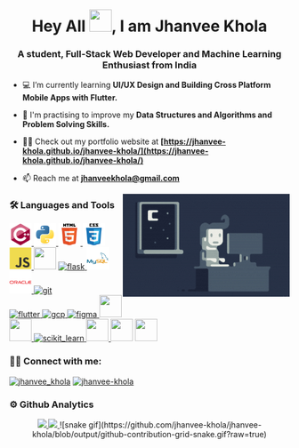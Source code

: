 <h1 align="center">Hey All <img src="https://c.tenor.com/nebZyl8oN7IAAAAi/wave-hello.gif" width="40" height="40">, I am Jhanvee Khola</h1>
<h3 align="center">A student, Full-Stack Web Developer and Machine Learning Enthusiast from India</h3>

- 💻 I’m currently learning **UI/UX Design and Building Cross Platform Mobile Apps with Flutter.**

- 🌱 I'm practising to improve my **Data Structures and Algorithms and Problem Solving Skills.**

- 👨‍💻 Check out my portfolio website at **[https://jhanvee-khola.github.io/jhanvee-khola/](https://jhanvee-khola.github.io/jhanvee-khola/)** 

- 📫 Reach me at **jhanveekhola@gmail.com**

<img alt="Night Coding" src="https://raw.githubusercontent.com/AVS1508/AVS1508/master/assets/Night-Coding.gif" align="right"/>

<h3 align="left">🛠 Languages and Tools</h3>

<a href="https://www.w3schools.com/cpp/" target="_blank" rel="noreferrer"> <img src="https://raw.githubusercontent.com/devicons/devicon/master/icons/cplusplus/cplusplus-original.svg" alt="cplusplus" width="40" height="40"/> </a>
<a href="https://www.python.org" target="_blank" rel="noreferrer"> <img src="https://raw.githubusercontent.com/devicons/devicon/master/icons/python/python-original.svg" alt="python" width="40" height="40"/> </a>
<a href="https://www.w3.org/html/" target="_blank" rel="noreferrer"> <img src="https://raw.githubusercontent.com/devicons/devicon/master/icons/html5/html5-original-wordmark.svg" alt="html5" width="40" height="40"/> </a>
<a href="https://www.w3schools.com/css/" target="_blank" rel="noreferrer"> <img src="https://raw.githubusercontent.com/devicons/devicon/master/icons/css3/css3-original-wordmark.svg" alt="css3" width="40" height="40"/> </a>
<a href="https://developer.mozilla.org/en-US/docs/Web/JavaScript" target="_blank" rel="noreferrer"> <img src="https://raw.githubusercontent.com/devicons/devicon/master/icons/javascript/javascript-original.svg" alt="javascript" width="40" height="40"/> </a>
<a href="https://getbootstrap.com/" target="_blank" rel="noreferrer"><img src="https://cdn.jsdelivr.net/gh/devicons/devicon/icons/bootstrap/bootstrap-original.svg" width="40" height="40" /></a>
<a href="https://flask.palletsprojects.com/" target="_blank" rel="noreferrer"> <img src="https://www.vectorlogo.zone/logos/pocoo_flask/pocoo_flask-icon.svg" alt="flask" width="40" height="40"/> </a> 
<a href="https://www.mysql.com/" target="_blank" rel="noreferrer"> <img src="https://raw.githubusercontent.com/devicons/devicon/master/icons/mysql/mysql-original-wordmark.svg" alt="mysql" width="40" height="40"/> </a> 
  <a href="https://www.oracle.com/" target="_blank" rel="noreferrer"> <img src="https://raw.githubusercontent.com/devicons/devicon/master/icons/oracle/oracle-original.svg" alt="oracle" width="40" height="40"/> </a> 
  <a href="https://git-scm.com/" target="_blank" rel="noreferrer"> <img src="https://www.vectorlogo.zone/logos/git-scm/git-scm-icon.svg" alt="git" width="40" height="40"/> </a> <br>
  <a href="https://flutter.dev" target="_blank" rel="noreferrer"> <img src="https://www.vectorlogo.zone/logos/flutterio/flutterio-icon.svg" alt="flutter" width="40" height="40"/> </a> 
  <a href="https://cloud.google.com" target="_blank" rel="noreferrer"> <img src="https://www.vectorlogo.zone/logos/google_cloud/google_cloud-icon.svg" alt="gcp" width="40" height="40"/> </a> 
  <a href="https://www.figma.com/" target="_blank" rel="noreferrer"> <img src="https://www.vectorlogo.zone/logos/figma/figma-icon.svg" alt="figma" width="40" height="40"/> </a> 
  <a href="https://numpy.org/" target="_blank" rel="noreferrer"><img src="https://cdn.jsdelivr.net/gh/devicons/devicon/icons/numpy/numpy-original.svg" width="40" height="40"/></a> 
  <a href="https://pandas.pydata.org/" target="_blank" rel="noreferrer"> <img src="https://cdn.jsdelivr.net/gh/devicons/devicon/icons/pandas/pandas-original.svg" width="40" height="40"/> </a> 
  <a href="https://scikit-learn.org/" target="_blank" rel="noreferrer"> <img src="https://upload.wikimedia.org/wikipedia/commons/0/05/Scikit_learn_logo_small.svg" alt="scikit_learn" width="40" height="40"/> </a> 
  <a href="https://code.visualstudio.com/" target="_blank" rel="noreferrer"> <img src="https://cdn.jsdelivr.net/gh/devicons/devicon/icons/vscode/vscode-original.svg" width="40" height="40"/> </a> 
  <a href="https://www.canva.com/" target="_blank" rel="noreferrer"> <img src="https://cdn.jsdelivr.net/gh/devicons/devicon/icons/canva/canva-original.svg" width="40" height="40"/></a> 
  <a href="https://jupyter.org/" target="_blank" rel="noreferrer"> <img src="https://cdn.jsdelivr.net/gh/devicons/devicon/icons/jupyter/jupyter-original.svg" width="40" height="40"/></a> 

<h3 align="left">🤝🏻 Connect with me:</h3>
<p align="left">
<a href="https://twitter.com/jhanvee_khola" target="blank"><img align="center" src="https://raw.githubusercontent.com/rahuldkjain/github-profile-readme-generator/master/src/images/icons/Social/twitter.svg" alt="jhanvee_khola" height="30" width="40" /></a>
<a href="https://linkedin.com/in/jhanvee-khola" target="blank"><img align="center" src="https://raw.githubusercontent.com/rahuldkjain/github-profile-readme-generator/master/src/images/icons/Social/linked-in-alt.svg" alt="jhanvee-khola" height="30" width="40" /></a>
</p> 

<h3 align="left">⚙️ Github Analytics</h3>
<p align="center">
<a href="https://github.com/jhanvee-khola">
  <img height="180em" src="https://github-readme-stats-eight-theta.vercel.app/api?username=jhanvee-khola&show_icons=true&theme=algolia&include_all_commits=true&count_private=true"/>
  <img height="180em" src="https://github-readme-stats-eight-theta.vercel.app/api/top-langs/?username=jhanvee-khola&layout=compact&langs_count=8&theme=algolia"/>
</a>
  ![snake gif](https://github.com/jhanvee-khola/jhanvee-khola/blob/output/github-contribution-grid-snake.gif?raw=true)
</p>
